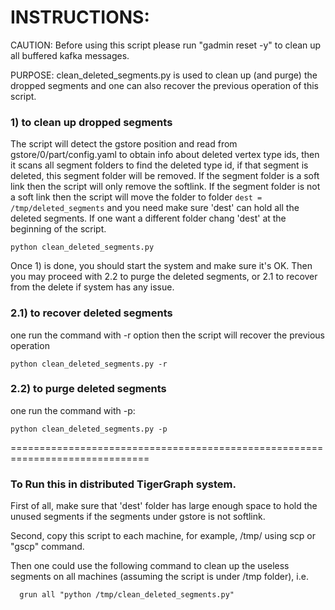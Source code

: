 # INSTRUCTIONS:

CAUTION: Before using this script please run "gadmin reset -y" to clean up all buffered kafka messages.

PURPOSE: clean_deleted_segments.py is used to clean up (and purge) the dropped segments and one can also recover the previous operation of this script.

### 1) to clean up dropped segments
The script will detect the gstore position and read from gstore/0/part/config.yaml to obtain info about deleted vertex type ids, then it scans all segment folders to find the deleted type id, if that segment is deleted, this segment folder will be removed. If the segment folder is a soft link then the script will only remove the softlink. If the segment folder is not a soft link then the script will move the folder to folder `dest = /tmp/deleted_segments` and you need make sure 'dest' can hold all the deleted segments. If one want a different folder chang 'dest' at the beginning of the script.

``` python clean_deleted_segments.py ```

Once 1) is done, you should start the system and make sure it's OK. Then you may proceed with 2.2 to purge the deleted segments, or 2.1 to recover from the delete if system has any issue.
### 2.1) to recover deleted segments
one run the command with -r option then the script will recover the previous operation

```python clean_deleted_segments.py -r ```

### 2.2) to purge deleted segments
one run the command with -p:

```python clean_deleted_segments.py -p ```

==============================================================================

### To Run this in distributed TigerGraph system.

First of all, make sure that 'dest' folder has large enough space to hold the unused segments if the segments under gstore is not softlink.

Second, copy this script to each machine, for example, /tmp/ using scp or "gscp" command.

Then one could use the following command to clean up the useless segments on all machines (assuming the script is under /tmp folder), i.e.

```   grun all "python /tmp/clean_deleted_segments.py" ```
